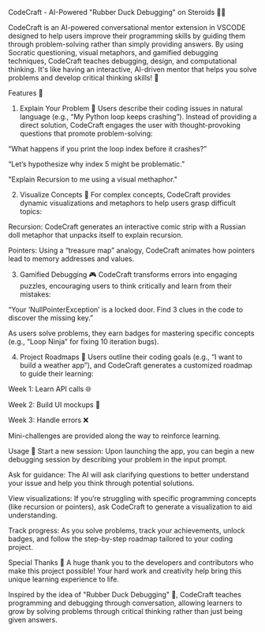 CodeCraft - AI-Powered "Rubber Duck Debugging" on Steroids 🦆💡

CodeCraft is an AI-powered conversational mentor extension in VSCODE designed to help users improve their programming skills by guiding them through problem-solving rather than simply providing answers. By using Socratic questioning, visual metaphors, and gamified debugging techniques, CodeCraft teaches debugging, design, and computational thinking. It's like having an interactive, AI-driven mentor that helps you solve problems and develop critical thinking skills! 🧠

Features 🌟
1. Explain Your Problem 🤔
Users describe their coding issues in natural language (e.g., “My Python loop keeps crashing”). Instead of providing a direct solution, CodeCraft engages the user with thought-provoking questions that promote problem-solving:

“What happens if you print the loop index before it crashes?”

“Let’s hypothesize why index 5 might be problematic.”

"Explain Recursion to me using a visual methaphor."

2. Visualize Concepts 🌈
For complex concepts, CodeCraft provides dynamic visualizations and metaphors to help users grasp difficult topics:

Recursion: CodeCraft generates an interactive comic strip with a Russian doll metaphor that unpacks itself to explain recursion.

Pointers: Using a “treasure map” analogy, CodeCraft animates how pointers lead to memory addresses and values.

3. Gamified Debugging 🎮
CodeCraft transforms errors into engaging puzzles, encouraging users to think critically and learn from their mistakes:

“Your ‘NullPointerException’ is a locked door. Find 3 clues in the code to discover the missing key.”

As users solve problems, they earn badges for mastering specific concepts (e.g., “Loop Ninja” for fixing 10 iteration bugs).

4. Project Roadmaps 📅
Users outline their coding goals (e.g., “I want to build a weather app”), and CodeCraft generates a customized roadmap to guide their learning:

Week 1: Learn API calls 🌐

Week 2: Build UI mockups 📱

Week 3: Handle errors ❌

Mini-challenges are provided along the way to reinforce learning.

Usage 🚀
Start a new session: Upon launching the app, you can begin a new debugging session by describing your problem in the input prompt.

Ask for guidance: The AI will ask clarifying questions to better understand your issue and help you think through potential solutions.

View visualizations: If you’re struggling with specific programming concepts (like recursion or pointers), ask CodeCraft to generate a visualization to aid understanding.

Track progress: As you solve problems, track your achievements, unlock badges, and follow the step-by-step roadmap tailored to your coding project.

Special Thanks 🙏
A huge thank you to the developers and contributors who make this project possible! Your hard work and creativity help bring this unique learning experience to life.

Inspired by the idea of "Rubber Duck Debugging" 🦆, CodeCraft teaches programming and debugging through conversation, allowing learners to grow by solving problems through critical thinking rather than just being given answers.



